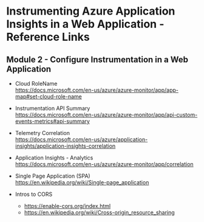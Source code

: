 # Instrumenting Azure Application Insights in a Web Application - Reference Links

## Module 2 - Configure Instrumentation in a Web Application


- Cloud RoleName       
https://docs.microsoft.com/en-us/azure/azure-monitor/app/app-map#set-cloud-role-name
    
- Instrumentation API Summary   
https://docs.microsoft.com/en-us/azure/azure-monitor/app/api-custom-events-metrics#api-summary

- Telemetry Correlation   
https://docs.microsoft.com/en-us/azure/application-insights/application-insights-correlation

- Application Insights - Analytics  
https://docs.microsoft.com/en-us/azure/azure-monitor/app/correlation

- Single Page Application (SPA)   
https://en.wikipedia.org/wiki/Single-page_application

- Intros to CORS
    - https://enable-cors.org/index.html
    - https://en.wikipedia.org/wiki/Cross-origin_resource_sharing

